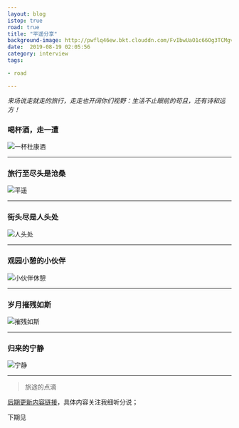 ```yaml
---
layout: blog
istop: true
road: true
title: "平遥分享"
background-image: http://pwflq46ew.bkt.clouddn.com/FvIbwUaO1c66Og3TCMgvwNz8IPbT
date:  2019-08-19 02:05:56
category: interview
tags:

- road

---
```


*来场说走就走的旅行，走走也开阔你们视野：生活不止眼前的苟且，还有诗和远方！*

###  喝杯酒，走一遭
   ![一杯杜康酒](http://pwflq46ew.bkt.clouddn.com/FvIbwUaO1c66Og3TCMgvwNz8IPbT)

****

### 旅行至尽头是沧桑
   ![平遥](http://pwflq46ew.bkt.clouddn.com/FoIsMDBn3LLH7d6HycD07YVLrx3R)

****

###  街头尽是人头处
   ![人头处](http://pwflq46ew.bkt.clouddn.com/FsKk7QAq-75ehSf8v_FaGpJbTxPp)

****

### 观园小憩的小伙伴
![小伙伴休憩](http://pwflq46ew.bkt.clouddn.com/lhul8jy75e-VauxKcfT2a9ndQOgU)

****

### 岁月摧残如斯
![摧残如斯](http://pwflq46ew.bkt.clouddn.com/FjirEEBpeOlJOCkmZh_SdzCDV5IF)

****

### 归来的宁静
![宁静](http://pwflq46ew.bkt.clouddn.com/FsMazUP3ECMO82rBgBvXY4D7kA0E)

****

> 旅途的点滴

[后期更新内容链接](http://heyixin.top)，具体内容关注我细听分说；

下期见
